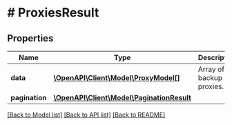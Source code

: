 # # ProxiesResult

## Properties

Name | Type | Description | Notes
------------ | ------------- | ------------- | -------------
**data** | [**\OpenAPI\Client\Model\ProxyModel[]**](ProxyModel.md) | Array of backup proxies. |
**pagination** | [**\OpenAPI\Client\Model\PaginationResult**](PaginationResult.md) |  |

[[Back to Model list]](../../README.md#models) [[Back to API list]](../../README.md#endpoints) [[Back to README]](../../README.md)
